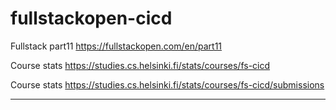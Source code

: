 ﻿# fullstackopen-cicd

Fullstack part11
https://fullstackopen.com/en/part11

Course stats
https://studies.cs.helsinki.fi/stats/courses/fs-cicd

Course stats
https://studies.cs.helsinki.fi/stats/courses/fs-cicd/submissions

---
